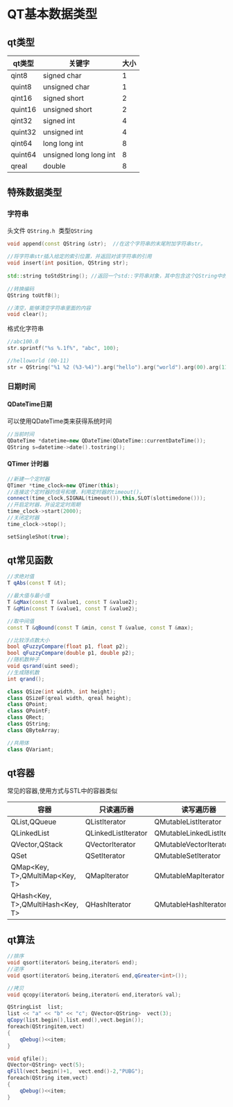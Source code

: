 # QT基本数据类型

## qt类型

| qt类型  | 关键字                 | 大小 |
| ------- | ---------------------- | ---- |
| qint8   | signed char            | 1    |
| quint8  | unsigned char          | 1    |
| qint16  | signed short           | 2    |
| quint16 | unsigned short         | 2    |
| qint32  | signed int             | 4    |
| quint32 | unsigned int           | 4    |
| qint64  | long long int          | 8    |
| quint64 | unsigned long long int | 8    |
| qreal   | double                 | 8    |

## 特殊数据类型

### 字符串

头文件 `QString.h`  类型`QString`

```cpp
void append(const QString &str);  //在这个字符串的末尾附加字符串str。
    
//将字符串str插入给定的索引位置，并返回对该字符串的引用
void insert(int position, QString str);  
    
std::string toStdString(); //返回一个std::字符串对象，其中包含这个QString中的数据。
 
//转换编码
QString toUtf8();

//清空，能够清空字符串里面的内容
void clear(); 
```

格式化字符串

```cpp
//abc100.0
str.sprintf("%s %.1f%", "abc", 100); 

//helloworld (00-11)
str = QString("%1 %2 (%3-%4)").arg("hello").arg("world").arg(00).arg(11);
```

### 日期时间

#### QDateTime日期

可以使用QDateTime类来获得系统时间

```cpp
//当前时间
QDateTime *datetime=new QDateTime(QDateTime::currentDateTime());  
QString s=datetime->date().tostring();
```

#### QTimer 计时器

```cpp
//新建一个定时器
QTimer *time_clock=new QTimer(this);
//连接这个定时器的信号和槽，利用定时器的timeout()。
connect(time_clock,SIGNAL(timeout()),this,SLOT(slottimedone()));
//开启定时器，并设定定时周期
time_clock->start(2000);
//关闭定时器
time_clock->stop();

setSingleShot(true);	
```



## qt常见函数

```cpp
//求绝对值
T qAbs(const T &t);

//最大值与最小值
T &qMax(const T &value1, const T &value2); 
T &qMin(const T &value1, const T &value2);

//取中间值
const T &qBound(const T &min, const T &value, const T &max);

//比较浮点数大小
bool qFuzzyCompare(float p1, float p2);
bool qFuzzyCompare(double p1, double p2);
//随机数种子
void qsrand(uint seed);
//生成随机数
int qrand();

class QSize(int width, int height); 
class QSizeF(qreal width, qreal height);
class QPoint;
class QPointF;
class QRect;
class QString;
class QByteArray;

//共用体
class QVariant;
```



## qt容器

常见的容器,使用方式与STL中的容器类似

| 容器                             | 只读遍历器             | 读写遍历器                    |
| -------------------------------- | ---------------------- | ----------------------------- |
| QList<T>,QQueue<T>               | QListIterator<T>       | QMutableListIterator<T>       |
| QLinkedList<T>                   | QLinkedListIterator<T> | QMutableLinkedListIterator<T> |
| QVector<T>,QStack<T>             | QVectorIterator<T>     | QMutableVectorIterator<T>     |
| QSet<T>                          | QSetIterator<T>        | QMutableSetIterator<T>        |
| QMap<Key, T>,QMultiMap<Key, T>   | QMapIterator<T>        | QMutableMapIterator<T>        |
| QHash<Key, T>,QMultiHash<Key, T> | QHashIterator<T>       | QMutableHashIterator<T>       |



## qt算法

```cpp
//排序
void qsort(iterator& being,iterator& end);
//逆序
void qsort(iterator& being,iterator& end,qGreater<int>());

//拷贝
void qcopy(iterator& being,iterator& end,iterator& val);

QStringList  list;
list << "a" << "b" << "c"; QVector<QString>  vect(3);
qCopy(list.begin(),list.end(),vect.begin()); 
foreach(QStringitem,vect)
{
    qDebug()<<item;
}

void qfile();
QVector<QString> vect(5);
qFill(vect.begin()+1,  vect.end()-2,"PUBG"); 
foreach(QString item,vect)
{
    qDebug()<<item;
}

```



